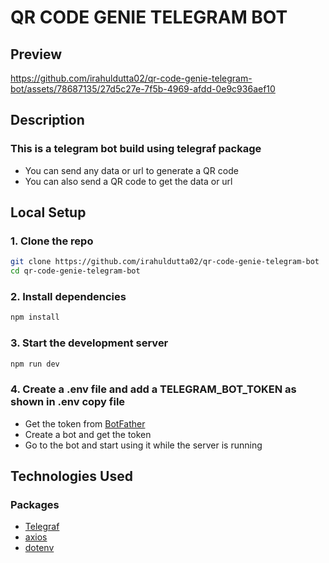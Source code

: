 # QR CODE GENIE TELEGRAM BOT

## Preview

https://github.com/irahuldutta02/qr-code-genie-telegram-bot/assets/78687135/27d5c27e-7f5b-4969-afdd-0e9c936aef10

## Description

### This is a telegram bot build using telegraf package
- You can send any data or url to generate a QR code
- You can also send a QR code to get the data or url

## Local Setup

### 1. Clone the repo
```bash
git clone https://github.com/irahuldutta02/qr-code-genie-telegram-bot
cd qr-code-genie-telegram-bot
```
### 2. Install dependencies

```bash
npm install
```
### 3. Start the development server

```bash
npm run dev
```

### 4. Create a .env file and add a TELEGRAM_BOT_TOKEN as shown in .env copy file

- Get the token from [BotFather](https://t.me/botfather)
- Create a bot and get the token
- Go to the bot and start using it while the server is running

## Technologies Used

### Packages
- [Telegraf](https://www.npmjs.com/package/telegraf)
- [axios](https://www.npmjs.com/package/axios)
- [dotenv](https://www.npmjs.com/package/dotenv)

